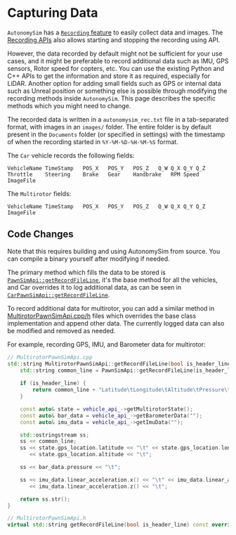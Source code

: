 # Capturing Data

`AutonomySim` has a [`Recording` feature](settings.md#recording) to easily collect data and images. The [Recording APIs](apis.md#recording-apis) also allows starting and stopping the recording using API.

However, the data recorded by default might not be sufficient for your use cases, and it might be preferable to record additional data such as IMU, GPS sensors, Rotor speed for copters, etc. You can use the existing Python and C++ APIs to get the information and store it as required, especially for LiDAR. Another option for adding small fields such as GPS or internal data such as Unreal position or something else is possible through modifying the recording methods inside `AutonomySim`. This page describes the specific methods which you might need to change.

The recorded data is written in a `autonomysim_rec.txt` file in a tab-separated format, with images in an `images/` folder. The entire folder is by default present in the `Documents` folder (or specified in settings) with the timestamp of when the recording started in `%Y-%M-%D-%H-%M-%S` format.

The `Car` vehicle records the following fields:

```text
VehicleName TimeStamp   POS_X   POS_Y   POS_Z   Q_W Q_X Q_Y Q_Z Throttle    Steering    Brake   Gear    Handbrake   RPM Speed   ImageFile
```

The `Multirotor` fields:

```text
VehicleName TimeStamp   POS_X   POS_Y   POS_Z   Q_W Q_X Q_Y Q_Z ImageFile
```

## Code Changes

Note that this requires building and using AutonomySim from source. You can compile a binary yourself after modifying if needed.

The primary method which fills the data to be stored is [`PawnSimApi::getRecordFileLine`](https://github.com/nervosys/AutonomySim/blob/880c5541fd4824ee2cd9bb82ca5f611eb1ab236a/Unreal/Plugins/AutonomySim/Source/PawnSimApi.cpp#L544), it's the base method for all the vehicles, and Car overrides it to log additional data, as can be seen in [`CarPawnSimApi::getRecordFileLine`](https://github.com/nervosys/AutonomySim/blob/880c5541fd4824ee2cd9bb82ca5f611eb1ab236a/Unreal/Plugins/AutonomySim/Source/Vehicles/Car/CarPawnSimApi.cpp#L34).

To record additional data for multirotor, you can add a similar method in [MultirotorPawnSimApi.cpp/h](https://github.com/nervosys/AutonomySim/tree/master/Unreal/Plugins/AutonomySim/Source/Vehicles/Multirotor) files which overrides the base class implementation and append other data. The currently logged data can also be modified and removed as needed.

For example, recording GPS, IMU, and Barometer data for multirotor:

```cpp
// MultirotorPawnSimApi.cpp
std::string MultirotorPawnSimApi::getRecordFileLine(bool is_header_line) const {
    std::string common_line = PawnSimApi::getRecordFileLine(is_header_line);
    
    if (is_header_line) {
        return common_line + "Latitude\tLongitude\tAltitude\tPressure\tAccX\tAccY\tAccZ\t";
    }

    const auto& state = vehicle_api_->getMultirotorState();
    const auto& bar_data = vehicle_api_->getBarometerData("");
    const auto& imu_data = vehicle_api_->getImuData("");

    std::ostringstream ss;
    ss << common_line;
    ss << state.gps_location.latitude << "\t" << state.gps_location.longitude << "\t"
       << state.gps_location.altitude << "\t";

    ss << bar_data.pressure << "\t";

    ss << imu_data.linear_acceleration.x() << "\t" << imu_data.linear_acceleration.y() << "\t"
       << imu_data.linear_acceleration.z() << "\t";

    return ss.str();
}
```

```cpp
// MultirotorPawnSimApi.h
virtual std::string getRecordFileLine(bool is_header_line) const override;
```
